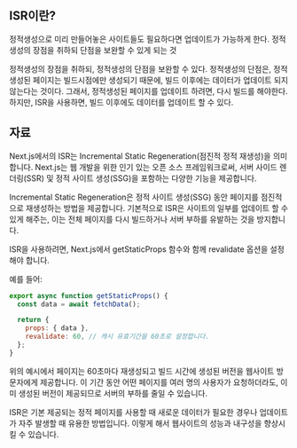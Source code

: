 ## ISR이란?

정적생성으로 미리 만들어놓은 사이트들도 필요하다면 업데이트가 가능하게 한다.
정적생성의 장점을 취하되 단점을 보완할 수 있게 되는 것

정적생성의 장점을 취하되, 정적생성의 단점을 보완할 수 있다.
정적생성의 단점은, 정적생성된 페이지는 빌드시점에만 생성되기 때문에, 빌드 이후에는 데이터가 업데이트 되지 않는다는 것이다.
그래서, 정적생성된 페이지를 업데이트 하려면, 다시 빌드를 해야한다.
하지만, ISR을 사용하면, 빌드 이후에도 데이터를 업데이트 할 수 있다.


## 자료

Next.js에서의 ISR는 Incremental Static Regeneration(점진적 정적 재생성)을 의미합니다. Next.js는 웹 개발을 위한 인기 있는 오픈 소스 프레임워크로써, 서버 사이드 렌더링(SSR) 및 정적 사이트 생성(SSG)을 포함하는 다양한 기능을 제공합니다.

Incremental Static Regeneration은 정적 사이트 생성(SSG) 동안 페이지를 점진적으로 재생성하는 방법을 제공합니다. 기본적으로 ISR은 사이트의 일부를 업데이트 할 수 있게 해주는, 이는 전체 페이지를 다시 빌드하거나 서버 부하를 유발하는 것을 방지합니다.

ISR을 사용하려면, Next.js에서 getStaticProps 함수와 함께 revalidate 옵션을 설정해야 합니다.

예를 들어:

```javascript
export async function getStaticProps() {
  const data = await fetchData();

  return {
    props: { data },
    revalidate: 60, // 캐시 유효기간을 60초로 설정합니다.
  };
}
```
위의 예시에서 페이지는 60초마다 재생성되고 빌드 시간에 생성된 버전을 웹사이트 방문자에게 제공합니다. 이 기간 동안 어떤 페이지를 여러 명의 사용자가 요청하더라도, 이미 생성된 버전이 제공되므로 서버의 부하를 줄일 수 있습니다.

ISR은 기본 제공되는 정적 페이지를 사용할 때 새로운 데이터가 필요한 경우나 업데이트가 자주 발생할 때 유용한 방법입니다. 이렇게 해서 웹사이트의 성능과 내구성을 향상시킬 수 있습니다.